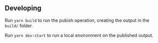 

## Developing

Run `yarn build` to run the pubish operation, creating the output in the `build/` folder.

Run `yarn dev:start` to run a local environment on the published output.

